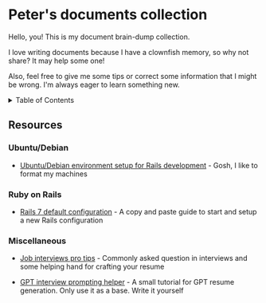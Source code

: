 # Peter's documents collection

Hello, you! This is my document brain-dump collection.

I love writing documents because I have a clownfish memory, so why not share? It may help some one!

Also, feel free to give me some tips or correct some information that I might be wrong. I'm always eager to learn something new.


<details>
  <summary>Table of Contents</summary>
  <ol>
    <li>
      <a href="#ubuntu-debian">Ubuntu/Debian</a>
        <ul>
          <a href="#ubuntu-local">Penguin environment setup for Rails development</a>
        </ul>
    </li>
    <li>
      <a href="#ruby-on-rails">Ruby on Rails</a>
        <ul>
          <a href="#rails-seven-default">Rails 7 default configuration</a>
        </ul>
    </li>
    <li>
      <a href="#misc">Miscellaneous</a>
        <ul><a href="#interviews">Job interview pro tips</a></ul>
        <ul><a href="#gpt-interview">GPT interview prompting helper</a></ul>
    </li>
  </ol>
</details>

## Resources

### Ubuntu/Debian
<div id="#ubuntu-debian"></div>

- [Ubuntu/Debian environment setup for Rails development](https://github.com/petebarbosa/pete-compendium/blob/main/debian-rails-develop-environment.md) - Gosh, I like to format my machines
<div id="#ubuntu-local"></div>

### Ruby on Rails
<div id="#ruby-on-rails"></div>

- [Rails 7 default configuration](https://github.com/petebarbosa/pete-compendium/blob/main/rail-default-config.md) - A copy and paste guide to start and setup a new Rails configuration
<div id="#rails-seven-default"></div>

### Miscellaneous
<div id="#misc"></div>

- [Job interviews pro tips](https://github.com/petebarbosa/pete-compendium/blob/main/gpt-interview-guide.md) - Commonly asked question in interviews and some helping hand for crafting your resume
<div id="#interviews"></div>

- [GPT interview prompting helper](https://github.com/petebarbosa/pete-compendium/blob/main/gpt-interview-guide.md) - A small tutorial for GPT resume generation. Only use it as a base. Write it yourself
<div id="#gpt-interview"></div>
